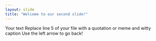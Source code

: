 ```yaml
---
layout: slide
title: "Welcome to our second slide!"
---
```

Your text    Replace line 5 of your file with a quotation or meme and witty caption
Use the left arrow to go back!
